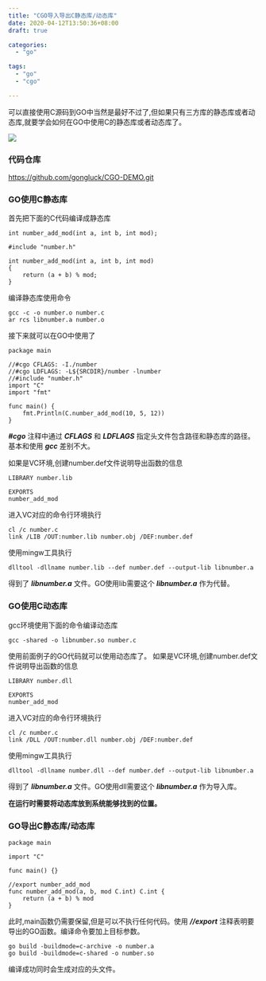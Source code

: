 ```yaml
---
title: "CGO导入导出C静态库/动态库"
date: 2020-04-12T13:50:36+08:00
draft: true

categories:
  - "go"

tags:
  - "go"
  - "cgo"

---
```


可以直接使用C源码到GO中当然是最好不过了,但如果只有三方库的静态库或者动态库,就要学会如何在GO中使用C的静态库或者动态库了。

![](../../img/cgo.jpg)

<!--more-->

### 代码仓库
https://github.com/gongluck/CGO-DEMO.git

### GO使用C静态库
首先把下面的C代码编译成静态库
```
int number_add_mod(int a, int b, int mod);
```
```
#include "number.h"

int number_add_mod(int a, int b, int mod)
{
    return (a + b) % mod;
}
```
编译静态库使用命令
```
gcc -c -o number.o number.c
ar rcs libnumber.a number.o
```
接下来就可以在GO中使用了
```
package main

//#cgo CFLAGS: -I./number
//#cgo LDFLAGS: -L${SRCDIR}/number -lnumber
//#include "number.h"
import "C"
import "fmt"

func main() {
	fmt.Println(C.number_add_mod(10, 5, 12))
}
```
***#cgo*** 注释中通过 ***CFLAGS*** 和 ***LDFLAGS*** 指定头文件包含路径和静态库的路径。基本和使用 ***gcc*** 差别不大。

如果是VC环境,创建number.def文件说明导出函数的信息
```
LIBRARY number.lib

EXPORTS
number_add_mod
```
进入VC对应的命令行环境执行
```
cl /c number.c
link /LIB /OUT:number.lib number.obj /DEF:number.def
```
使用mingw工具执行
```
dlltool -dllname number.lib --def number.def --output-lib libnumber.a
```
得到了 ***libnumber.a*** 文件。GO使用lib需要这个 ***libnumber.a*** 作为代替。

### GO使用C动态库
gcc环境使用下面的命令编译动态库
```
gcc -shared -o libnumber.so number.c
```
使用前面例子的GO代码就可以使用动态库了。
如果是VC环境,创建number.def文件说明导出函数的信息
```
LIBRARY number.dll

EXPORTS
number_add_mod
```
进入VC对应的命令行环境执行
```
cl /c number.c
link /DLL /OUT:number.dll number.obj /DEF:number.def
```
使用mingw工具执行
```
dlltool -dllname number.dll --def number.def --output-lib libnumber.a
```
得到了 ***libnumber.a*** 文件。GO使用dll需要这个 ***libnumber.a*** 作为导入库。

**在运行时需要将动态库放到系统能够找到的位置。**

### GO导出C静态库/动态库
```
package main

import "C"

func main() {}

//export number_add_mod
func number_add_mod(a, b, mod C.int) C.int {
	return (a + b) % mod
}
```
此时,main函数仍需要保留,但是可以不执行任何代码。使用 ***//export*** 注释表明要导出的GO函数。编译命令要加上目标参数。
```
go build -buildmode=c-archive -o number.a
go build -buildmode=c-shared -o number.so
```
编译成功同时会生成对应的头文件。
